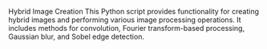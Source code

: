 Hybrid Image Creation
This Python script provides functionality for creating hybrid images and performing various image processing operations. 
It includes methods for convolution, Fourier transform-based processing, Gaussian blur, and Sobel edge detection.
